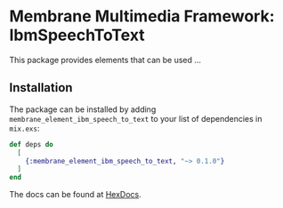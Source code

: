 # Membrane Multimedia Framework: IbmSpeechToText

This package provides elements that can be used ...

## Installation

The package can be installed by adding `membrane_element_ibm_speech_to_text` to your list of dependencies in `mix.exs`:

```elixir
def deps do
  [
    {:membrane_element_ibm_speech_to_text, "~> 0.1.0"}
  ]
end
```

The docs can be found at [HexDocs](https://hexdocs.pm/membrane_element_ibm_speech_to_text).
